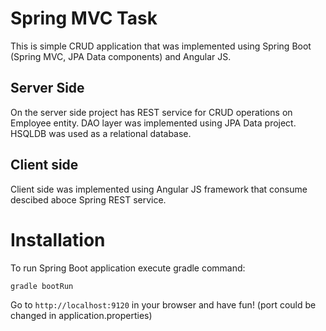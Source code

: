 # Spring MVC Task

This is simple CRUD application that was implemented using Spring Boot (Spring MVC, JPA Data components) and Angular JS.

## Server Side

On the server side project has REST service for CRUD operations on Employee entity.
DAO layer was implemented using JPA Data project. HSQLDB was used as a relational database.

## Client side

Client side was implemented using Angular JS framework that consume descibed aboce Spring REST service.

# Installation

To run Spring Boot application execute gradle command:

```gradle
gradle bootRun
```

Go to `http://localhost:9120` in your browser and have fun! (port could be changed in application.properties)

